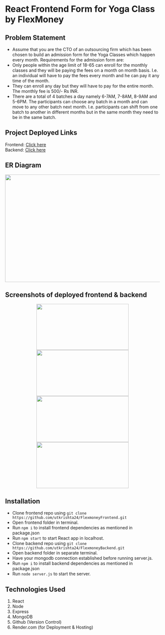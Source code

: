 # React Frontend Form for Yoga Class by FlexMoney

## Problem Statement
- Assume that you are the CTO of an outsourcing firm which has been chosen to build an
admission form for the Yoga Classes which happen every month.
Requirements for the admission form are:<br>
- Only people within the age limit of 18-65 can enroll for the monthly classes and they will
be paying the fees on a month on month basis. I.e. an individual will have to pay the fees
every month and he can pay it any time of the month.<br>
- They can enroll any day but they will have to pay for the entire month. The monthly fee is
500/- Rs INR.<br>
- There are a total of 4 batches a day namely 6-7AM, 7-8AM, 8-9AM and 5-6PM. The
participants can choose any batch in a month and can move to any other batch next
month. I.e. participants can shift from one batch to another in different months but in the
same month they need to be in the same batch.

## Project Deployed Links
Frontend: [Click here](https://flexmoneybackend.onrender.com/)<br>
Backend: [Click here](https://flexmoneyfrontend-ydz5.onrender.com/) 

## ER Diagram
<p align="center">
  <img src="" height="350px" width="700px"/>
</p>

## Screenshots of deployed frontend & backend
<p align="center">
  <img src="https://github.com/utkrishta24/FlexmoneyFrontend.git" height="150px" width="300px"/>
  <img src="" height="150px" width="300px"/>
  <img src="" height="150px" width="300px"/>
  <img src="" height="150px" width="300px"/>
</p>

## Installation
<ul>
  <li>Clone frontend repo using <code>git clone https://github.com/utkrishta24/FlexmoneyFrontend.git</code></li>
  <li>Open frontend folder in terminal.</li>
  <li>Run <code>npm i</code> to install frontend dependencies as mentioned in package.json</li>
  <li>Run <code>npm start</code> to start React app in localhost.
  <li>Clone backend repo using <code>git clone https://github.com/utkrishta24/FlexmoneyBackend.git</code></li>
  <li>Open backend folder in separate terminal.
  <li>Have your mongodb connection established before running server.js.
  <li>Run <code>npm i</code> to install backend dependencies as mentioned in package.json</li>
  <li>Run <code>node server.js</code> to start the server.
 </ul>

## Technologies Used
1) React 
2) Node
3) Express
4) MongoDB
5) Github (Version Control)
6) Render.com (for Deployment & Hosting)
